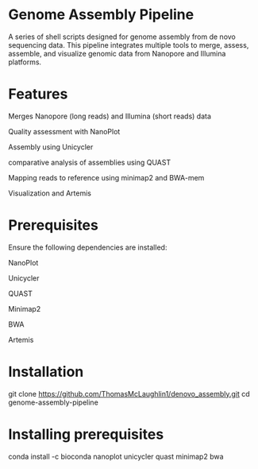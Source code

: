 #  Genome Assembly Pipeline

A series of shell scripts designed for genome assembly from de novo sequencing data. This pipeline integrates multiple tools to merge, assess, assemble, and visualize genomic data from Nanopore and Illumina platforms.

# Features

Merges Nanopore (long reads) and Illumina (short reads) data

Quality assessment with NanoPlot

Assembly using Unicycler

comparative analysis of assemblies using QUAST

Mapping reads to reference using minimap2 and BWA-mem

Visualization and Artemis

# Prerequisites

Ensure the following dependencies are installed:

NanoPlot

Unicycler

QUAST

Minimap2

BWA

Artemis


# Installation

git clone https://github.com/ThomasMcLaughlin1/denovo_assembly.git
cd genome-assembly-pipeline

# Installing prerequisites 
conda install -c bioconda nanoplot unicycler quast minimap2 bwa


